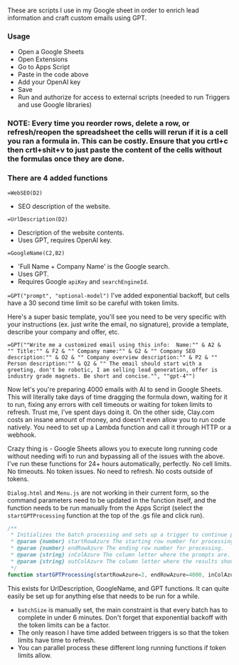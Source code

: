These are scripts I use in my Google sheet in order to enrich lead information and craft custom emails using GPT.

### Usage

- Open a Google Sheets
- Open Extensions
- Go to Apps Script
- Paste in the code above
- Add your OpenAI key
- Save
- Run and authorize for access to external scripts (needed to run Triggers and use Google libraries)

### NOTE: Every time you reorder rows, delete a row, or refresh/reopen the spreadsheet the cells will rerun if it is a cell you ran a formula in. This can be costly. Ensure that you crtl+c then crtl+shit+v to just paste the content of the cells without the formulas once they are done.

### There are 4 added functions

`=WebSEO(D2)`

- SEO description of the website.

`=UrlDescription(D2)`

- Description of the website contents.
- Uses GPT, requires OpenAI key.

`=GoogleName(C2,B2)`

- 'Full Name + Company Name' is the Google search.
- Uses GPT.
- Requires Google `apiKey` and `searchEngineId`.

`=GPT("prompt", "optional-model")`
I've added exponential backoff, but cells have a 30 second time limit so be careful with token limits.

Here's a super basic template, you'll see you need to be very specific with your instructions (ex. just write the email, no signature), provide a template, describe your company and offer, etc.

`=GPT(""Write me a customized email using this info: 
Name:"" & A2 & 
""
Title:"" & F2 &
""
Company name:"" & G2 &
""
Company SEO description:"" & O2 &
""
Company overview description:"" & P2 &
""
Person description:"" & Q2 &
""
The email should start with a greeting, don't be robotic, I am selling lead generation, offer is industry grade magnets. Be short and concise."", ""gpt-4"")`


Now let's you're preparing 4000 emails with AI to send in Google Sheets. This will literally take days of time dragging the formula down, waiting for it to run, fixing any errors with cell timeouts or waiting for token limits to refresh. Trust me, I've spent days doing it. On the other side, Clay.com costs an insane amount of money, and doesn't even allow you to run code natively. You need to set up a Lambda function and call it through HTTP or a webhook. 

Crazy thing is - Google Sheets allows you to execute long running code without needing wifi to run and bypassing all of the issues with the above. I've run these functions for 24+ hours automatically, perfectly. No cell limits. No timeouts. No token issues. No need to refresh. No costs outside of tokens. 
 
`Dialog.html` and `Menu.js` are not working in their current form, so the command parameters need to be updated in the function itself, and the function needs to be run manually from the Apps Script (select the `startGPTProcessing` function at the top of the .gs file and click run).

```javascript
/**
 * Initializes the batch processing and sets up a trigger to continue processing.
 * @param {number} startRowAzure The starting row number for processing.
 * @param {number} endRowAzure The ending row number for processing.
 * @param {string} inColAzure The column letter where the prompts are.
 * @param {string} outColAzure The column letter where the results should be written.
 */
function startGPTProcessing(startRowAzure=2, endRowAzure=4000, inColAzure="Y2", outColAzure="Z2") {
```

This exists for UrlDescription, GoogleName, and GPT functions. It can quite easily be set up for anything else that needs to be run for a while.
- `batchSize` is manually set, the main constraint is that every batch has to complete in under 6 minutes. Don't forget that exponential backoff with the token limits can be a factor.
- The only reason I have time added between triggers is so that the token limits have time to refresh.
- You can parallel process these different long running functions if token limits allow.